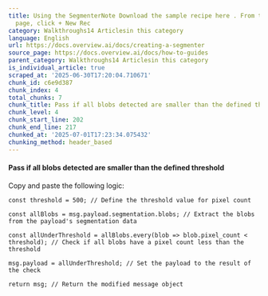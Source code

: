 ```yaml
---
title: Using the SegmenterNote Download the sample recipe here . From the All Recipes
  page, click + New Rec
category: Walkthroughs14 Articlesin this category
language: English
url: https://docs.overview.ai/docs/creating-a-segmenter
source_page: https://docs.overview.ai/docs/how-to-guides
parent_category: Walkthroughs14 Articlesin this category
is_individual_article: true
scraped_at: '2025-06-30T17:20:04.710671'
chunk_id: c6e9d387
chunk_index: 4
total_chunks: 7
chunk_title: Pass if all blobs detected are smaller than the defined threshold
chunk_level: 4
chunk_start_line: 202
chunk_end_line: 217
chunked_at: '2025-07-01T17:23:34.075432'
chunking_method: header_based
---
```


#### Pass if all blobs detected are smaller than the defined threshold

Copy and paste the following logic:
    
    
    const threshold = 500; // Define the threshold value for pixel count
    
    const allBlobs = msg.payload.segmentation.blobs; // Extract the blobs from the payload's segmentation data
    
    const allUnderThreshold = allBlobs.every(blob => blob.pixel_count < threshold); // Check if all blobs have a pixel count less than the threshold
    
    msg.payload = allUnderThreshold; // Set the payload to the result of the check
    
    return msg; // Return the modified message object
